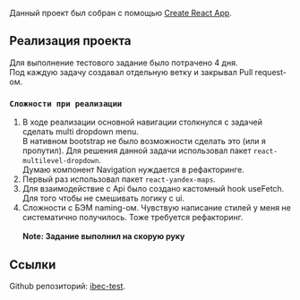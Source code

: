 Данный проект был собран с помощью [Create React App](https://github.com/facebook/create-react-app).

## Реализация проекта

Для выполнение тестового задание было потрачено 4 дня. <br/>
Под каждую задачу создавал отдельную ветку и закрывал Pull request-ом.

### `Сложности при реализации`

1. В ходе реализации основной навигации столкнулся с задачей сделать multi dropdown menu. <br/>
   В нативном bootstrap не было возможности сделать это (или я пропутил). Для решения данной задачи использовал пакет `react-multilevel-dropdown`. <br/>
   Думаю компонент Navigation нуждается в рефакторинге.
2. Первый раз использовал пакет `react-yandex-maps`.
3. Для взаимодействие с Api было создано кастомный hook useFetch. Для того чтобы не смешивать логику с ui.
4. Сложности с БЭМ naming-ом. Чувствую написание стилей у меня не систематично получилось. Тоже требуется рефакторинг. <br/><br/>
   **Note: Задание выполнил на скорую руку**

## Ссылки

Github репозиторий: [ibec-test](https://github.com/aamree/ibec-test).
